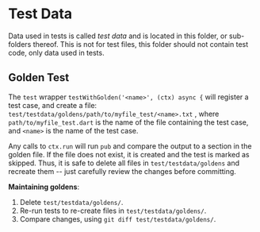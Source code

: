 # Test Data

Data used in tests is called _test data_ and is located in this folder, or
sub-folders thereof. This is not for test files, this folder should not contain
test code, only data used in tests.

## Golden Test

The `test` wrapper `testWithGolden('<name>', (ctx) async {` will register a
test case, and create a file:
  `test/testdata/goldens/path/to/myfile_test/<name>.txt`
, where `path/to/myfile_test.dart` is the name of the file containing the test
case, and `<name>` is the name of the test case.

Any calls to `ctx.run` will run `pub` and compare the output to a section in the
golden file. If the file does not exist, it is created and the
test is marked as skipped.
Thus, it is safe to delete all files in `test/testdata/goldens` and recreate
them -- just carefully review the changes before committing.

**Maintaining goldens**:
 1. Delete `test/testdata/goldens/`.
 2. Re-run tests to re-create files in `test/testdata/goldens/`.
 3. Compare changes, using `git diff test/testdata/goldens/`.

